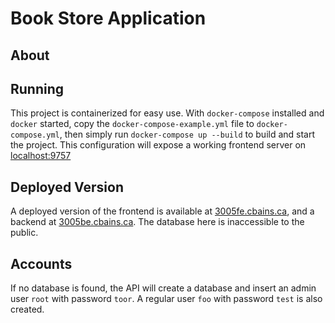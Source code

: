 # Book Store Application 

## About

## Running
This project is containerized for easy use. With `docker-compose` installed and `docker` started, copy the `docker-compose-example.yml` file to `docker-compose.yml`, then simply run `docker-compose up --build` to build and start the project.
This configuration will expose a working frontend server on [localhost:9757](https://localhost:9757)

## Deployed Version
A deployed version of the frontend is available at [3005fe.cbains.ca](https://3005fe.cbains.ca), and a backend at [3005be.cbains.ca](https://3005be.cbains.ca). The database here is inaccessible to the public.

## Accounts
If no database is found, the API will create a database and insert an admin user `root` with password `toor`. A regular user `foo` with password `test` is also created.

